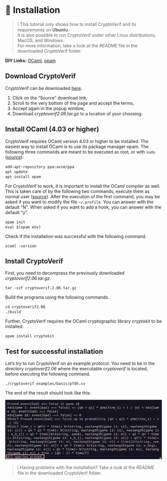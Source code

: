 # 🔧 Installation

> ℹ️ This tutorial only shows how to install CryptoVerif and its requirements on **Ubuntu**.  
> It is also possible to run CryptoVerif under other Linux distributions, MacOS, and Windows.  
> For more information, take a look at the _README_ file in the downloaded CryptoVerif folder.

**DIY Links:**
<a href="https://ocaml.org/docs/up-and-running" target="_blank">OCaml</a>,
<a href="https://opam.ocaml.org/doc/Install.html" target="_blank">opam</a>

## Download CryptoVerif
CryptoVerif can be downloaded
<a href="https://bblanche.gitlabpages.inria.fr/CryptoVerif/" target="_blank">here</a>.
​
1. Click on the “Source” download link,
2. Scroll to the very bottom of the page and accept the terms,
3. Accept again in the popup window,
4. Download _cryptoverif2.06.tar.gz_ to a location of your choosing.

## Install OCaml (4.03 or higher)
CryptoVerif requires OCaml version 4.03 or higher to be installed. The easiest way to install OCaml is to use its package manager opam. The following three commands are meant to be executed as root, or with `sudo` ([source](https://opam.ocaml.org/doc/Install.html#Ubuntu)):

```
add-apt-repository ppa:avsm/ppa
apt update
apt install opam
```

For CryptoVerif to work, it is important to install the OCaml compiler as well. This is taken care of by the following two commands, execute them as normal user ([source](https://ocaml.org/docs/up-and-running#initialising-opam-on-unix)).
After the execution of the first command, you may be asked if you want to modify the file `~/.profile`. You can answer with the default "N".
When asked if you want to add a hook, you can answer with the default "y".

```
opam init
eval $(opam env)
```
	
Check if the installation was successful with the following command.

```
ocaml -version
```

## Install CryptoVerif
First, you need to decompress the previously downloaded _cryptoverif2.06.tar.gz_.

```
tar -xzf cryptoverif.2.06.tar.gz
```
	
Build the programs using the following commands.

```
cd cryptoverif2.06
./build
```
	
Further, CryptoVerif requires the OCaml cryptographic library _cryptokit_ to be installed.

```
opam install cryptokit
```
	
## Test for successful installation
Let’s try to run CryptoVerif on an example protocol. You need to be in the directory _cryptoverif2.06_ where the executable _cryptoverif_ is located, before executing the following command.

```
./cryptoverif examples/basic/pfdh.cv
```
	
The end of the result should look like this:

![Could not load image. Expect "All queries proved."](img/PFDH_Output.png "Excpected output")

> ℹ️ Having problems with the installation? Take a look at the _README_ file in the downloaded CryptoVerif folder.






